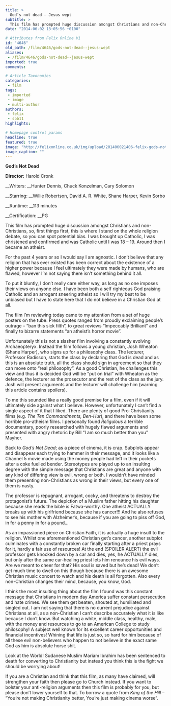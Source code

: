```yaml
---
title: >
  God’s not dead – Jesus wept
subtitle: >
  This film has prompted huge discussion amongst Christians and non-Christians, so, first things first, this is where I stand on the whole religion debate, so you can spot potential bias.
date: "2014-06-02 13:05:56 +0100"

# Attributes from Felix Online V1
id: "4646"
old_path: /film/4646/gods-not-dead--jesus-wept
aliases:
 - /film/4646/gods-not-dead--jesus-wept
imported: true
comments:

# Article Taxonomies
categories:
 - film
tags:
 - imported
 - image
 - multi-author
authors:
 - felix
 - spb11
highlights:

# Homepage control params
headline: true
featured: true
image: "http://felixonline.co.uk/img/upload/201406021406-felix-gods-not-dead-kevin-sorbo-shane-harper-2.jpg"
image_caption: ""
---
```


__God’s Not Dead__

__Director:__ Harold Cronk

__Writers: __Hunter Dennis, Chuck Konzelman, Cary Solomon

__Starring: __Willie Robertson, David A. R. White, Shane Harper, Kevin Sorbo

__Runtime: __113 minutes

__Certification: __PG

This film has prompted huge discussion amongst Christians and non-Christians, so, first things first, this is where I stand on the whole religion debate, so you can spot potential bias. I was brought up Catholic, I was christened and confirmed and was Catholic until I was 18 – 19. Around then I became an atheist.

For the past 4 years or so I would say I am agnostic. I don’t believe that any religion that has ever existed has been correct about the existence of a higher power because I feel ultimately they were made by humans, who are flawed, however I’m not saying there isn’t something behind it all.

To put it bluntly, I don’t really care either way, as long as no one imposes their views on anyone else. I have been both a self righteous God praising Catholic and an arrogant sneering atheist so I will try my best to be unbiased but I have to state here that I do not believe in a Christian God at all.

The film I’m reviewing today came to my attention from a set of huge posters on the tube. Press quotes ranged from proudly exclaiming people’s outrage – “ban this sick filth”, to great reviews “Impeccably Brilliant” and finally to bizarre statements “an atheist’s horror movie”.

Unfortunately this is not a slasher film involving a constantly evolving Archaeopteryx. Instead the film follows a young christian, Josh Wheaton (Shane Harper), who signs up for a philosophy class. The lecturer, Professor Radisson, starts the class by declaring that God is dead and as this is an absolute truth, all the class should sign in agreement so that they can move onto “real philosophy”. As a good Christian, he challenges this view and thus it is decided God will be “put on trial” with Wheaton as the defence, the lecturer as the prosecutor and the rest of the class as the jury. Josh will present arguments and the lecturer will challenge him (warning this article contains spoilers).

To me this sounded like a really good premise for a film, even if it will ultimately side against what I believe. However, unfortunately I can’t find a single aspect of it that I liked. There are plenty of good Pro-Christianity films (e.g. _The Ten Commandments, Ben-Hur_), and there have been some horrible pro-atheism films. I personally found _Religulous_ a terrible documentary, poorly researched with hugely flawed arguments and presented with angry rhetoric by Bill “I am so much better than you” Mayher.

Back to _God’s Not Dead_; as a piece of cinema, it is crap. Subplots appear and disappear each trying to hammer in their message, and it looks like a Channel 5 movie made using the money people had left in their pockets after a coke fuelled bender. Stereotypes are played up to an insulting degree with the simple message that Christians are great and anyone with any kind of differing view is evil, wrong or both. I wouldn’t have minded them presenting non-Christians as wrong in their views, but every one of them is nasty.

The professor is repugnant, arrogant, cocky, and threatens to destroy the protagonist’s future. The depiction of a Muslim father hitting his daughter because she reads the bible is Fatwa-worthy. One atheist ACTUALLY breaks up with his girlfriend because she has cancer!!! And he also refuses to see his mother with Alzheimer’s, because if you are going to piss off God, in for a penny in for a pound...

As an impassioned piece on Christian Faith, it is actually a huge insult to the religion. Whilst one aforementioned Christian get’s cancer, another subplot culminates with a constantly broken car finally starting after a priest prays for it, hardly a fair use of resources! At the end (SPOILER ALERT) the evil professor gets knocked down by a car and dies, yes, he ACTUALLY dies, but only after the same car-healing priest lets him renounce his evil ways. Are we meant to cheer for that? His soul is saved but he’s dead! We don’t get much time to dwell on this though because there is an awesome Christian music concert to watch and his death is all forgotten. Also every non-Christian changes their mind, because, you know, God.

I think the most insulting thing about the film I found was this constant message that Christians in modern day America suffer constant persecution and hate crimes. We see them get beaten, shouted at, humiliated and singled out. I am not saying that there is no current prejudice against Christians at all, as a non-Christian I can’t describe accurately what it is like because I don’t know. But watching a white, middle class, healthy, male, with the money and resources to go to an American College to study philosophy! A subject well known for its excellent career opportunities and financial incentives! Whining that life is just so, so hard for him because of all these evil non-believers who happen to not believe in the exact same God as him is absolute horse shit.

Look at the World! Sudanese Muslim Mariam Ibrahim has been sentenced to death for converting to Christianity but instead you think this is the fight we should be worrying about!

If you are a Christian and think that this film, as many have claimed, will strengthen your faith then please go to Church instead. If you want to bolster your anti-religion arguments then this film is probably for you, but please don’t lower yourself to that. To borrow a quote from _King of the Hill_ – “You’re not making Christianity better, You’re just making cinema worse”.
